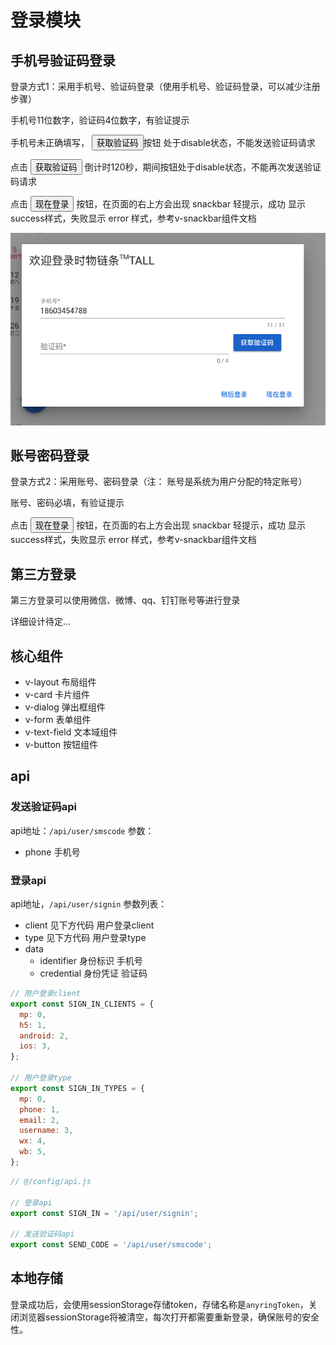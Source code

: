 # 登录模块

## 手机号验证码登录

登录方式1：采用手机号、验证码登录（使用手机号、验证码登录，可以减少注册步骤）

手机号11位数字，验证码4位数字，有验证提示

手机号未正确填写， <button>获取验证码</button>按钮 处于disable状态，不能发送验证码请求

点击 <button>获取验证码</button> 倒计时120秒，期间按钮处于disable状态，不能再次发送验证码请求

点击 <button>现在登录</button> 按钮，在页面的右上方会出现 snackbar 轻提示，成功 显示 success样式，失败显示 error 样式，参考v-snackbar组件文档

![2019-04-11-09-21-25](./img/2019-04-11-09-21-25.png)

## 账号密码登录

登录方式2：采用账号、密码登录（注： 账号是系统为用户分配的特定账号）

账号、密码必填，有验证提示

点击 <button>现在登录</button> 按钮，在页面的右上方会出现 snackbar 轻提示，成功 显示 success样式，失败显示 error 样式，参考v-snackbar组件文档

## 第三方登录

第三方登录可以使用微信、微博、qq、钉钉账号等进行登录

详细设计待定...

## 核心组件

+ v-layout 布局组件
+ v-card 卡片组件
+ v-dialog 弹出框组件
+ v-form 表单组件
+ v-text-field 文本域组件
+ v-button 按钮组件

## api

### 发送验证码api

api地址：`/api/user/smscode`
参数：

+ phone 手机号

### 登录api

api地址，`/api/user/signin`
参数列表：

+ client 见下方代码 用户登录client
+ type 见下方代码 用户登录type
+ data
  + identifier 身份标识 手机号
  + credential 身份凭证 验证码

``` js
// 用户登录client
export const SIGN_IN_CLIENTS = {
  mp: 0,
  h5: 1,
  android: 2,
  ios: 3,
};

// 用户登录type
export const SIGN_IN_TYPES = {
  mp: 0,
  phone: 1,
  email: 2,
  username: 3,
  wx: 4,
  wb: 5,
};
```

```js
// @/config/api.js

// 登录api
export const SIGN_IN = '/api/user/signin';

// 发送验证码api
export const SEND_CODE = '/api/user/smscode';

```

## 本地存储

登录成功后，会使用sessionStorage存储token，存储名称是`anyringToken`，关闭浏览器sessionStorage将被清空，每次打开都需要重新登录，确保账号的安全性。
